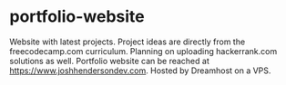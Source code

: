 # portfolio-website
Website with latest projects. Project ideas are directly from the freecodecamp.com curriculum. Planning on uploading hackerrank.com solutions as well. Portfolio website can be reached at https://www.joshhendersondev.com. Hosted by Dreamhost on a VPS.
